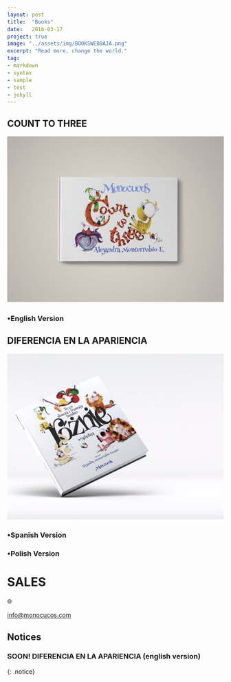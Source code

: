 ```yaml
---
layout: post
title:  "Books"
date:   2016-03-17
project: true
image: "../assets/img/BOOKSWEBBAJA.png"
excerpt: "Read more, change the world."
tag:
- markdown
- syntax
- sample
- test
- jekyll
---
```


## COUNT TO THREE

![Logo](../assets/img/POCTT.jpg)

### •English Version



## DIFERENCIA EN LA APARIENCIA

![Logo](../assets/img/PORPO2.jpg)

### •Spanish Version

### •Polish Version


# SALES

:globe_with_meridians: 

info@monocucos.com




## Notices
### **SOON!**    DIFERENCIA EN LA APARIENCIA   (english version)
{: .notice}
